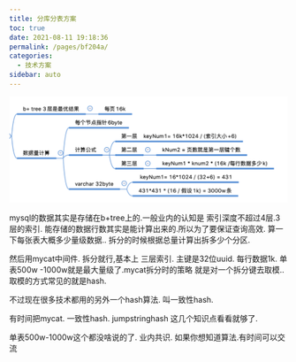 ```yaml
---
title: 分库分表方案
toc: true
date: 2021-08-11 19:18:36
permalink: /pages/bf204a/
categories:
  - 技术方案
sidebar: auto
---
```


![image-20200411185919412](database-sharding/image-20200411185919412.png)

mysql的数据其实是存储在b+tree上的.一般业内的认知是 索引深度不超过4层.3层的索引. 能存储的数据行数其实是能计算出来的.所以为了要保证查询高效. 算一下每张表大概多少量级数据.. 拆分的时候根据总量计算出拆多少个分区.



然后用mycat中间件. 拆分就行,基本上 三层索引. 主键是32位uuid. 每行数据1k.  单表500w -1000w就是最大量级了.mycat拆分时的策略 就是对一个拆分键去取模.. 取模的方式常见的就是hash.

不过现在很多技术都用的另外一个hash算法. 叫一致性hash.



有时间把mycat. 一致性hash. jumpstringhash 这几个知识点看看就够了.

单表500w-1000w这个都没啥说的了. 业内共识. 如果你想知道算法.有时间可以交流
